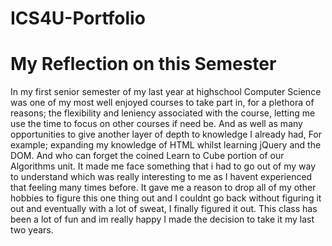 # ICS4U-Portfolio
<h1> My Reflection on this Semester</h1>
<p>In my first senior semester of my last year at highschool Computer Science was one of my most well enjoyed courses to take part in, for a plethora of reasons; the flexibility and leniency associated with the course, letting me use the time to focus on other courses if need be. And as well as many opportunities to give another layer of depth to knowledge I already had, For example; expanding my knowledge of HTML whilst learning jQuery and the DOM. And who can forget the coined Learn to Cube portion of our Algorithms unit. It made me face something that i had to go out of my way to understand which was really interesting to me as I havent experienced that feeling many times before. It gave me a reason to drop all of my other hobbies to figure this one thing out and I couldnt go back without figuring it out and eventually with a lot of sweat, I finally figured it out. This class has been a lot of fun and im really happy I made the decision to take it my last two years. </p>
